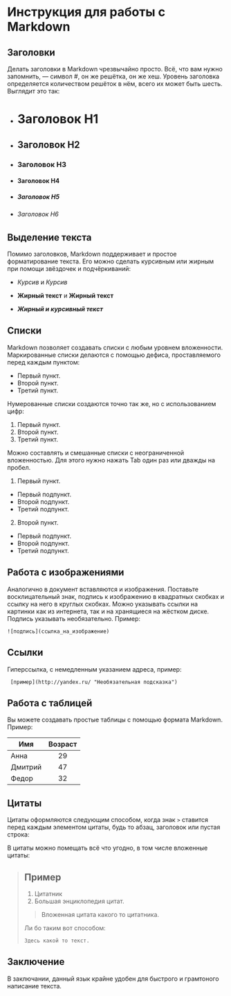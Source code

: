 # Инструкция для работы с Markdown
## Заголовки 

Делать заголовки в Markdown чрезвычайно просто. Всё, что вам нужно запомнить, — символ #, он же решётка, он же хеш. Уровень заголовка определяется количеством решёток в нём, всего их может быть шесть. Выглядит это так:

* # Заголовок H1
* ## Заголовок H2
* ### Заголовок H3
* #### Заголовок H4
* ##### Заголовок H5
* ###### Заголовок H6



## Выделение текста

Помимо заголовков, Markdown поддерживает и простое форматирование текста. Его можно сделать курсивным или жирным при помощи звёздочек и подчёркиваний:

* *Курсив* и _Курсив_

* **Жирный текст** и __Жирный текст__

* ***Жирный и курсивный текст***

## Списки

Markdown позволяет создавать списки с любым уровнем вложенности. Маркированные списки делаются с помощью дефиса, проставляемого перед каждым пунктом:

- Первый пункт.
- Второй пункт.
- Третий пункт.

Нумерованные списки создаются точно так же, но с использованием цифр:

1. Первый пункт.
2. Второй пункт.
3. Третий пункт.

Можно составлять и смешанные списки с неограниченной вложенностью. Для этого нужно нажать Tab один раз или дважды на пробел.

1. Первый пункт.
- Первый подпункт.
- Второй подпункт.
- Третий подпункт.
2. Второй пункт.
- Первый подпункт.
- Второй подпункт.
- Третий подпункт.



## Работа с изображениями

Аналогично в документ вставляются и изображения. Поставьте восклицательный знак, подпись к изображению в квадратных скобках и ссылку на него в круглых скобках. Можно указывать ссылки на картинки как из интернета, так и на хранящиеся на жёстком диске. Подпись указывать необязательно. Пример:

    ![подпись](ссылка_на_изображение)

## Ссылки

Гиперссылка, с немедленным указанием адреса, пример:


     [пример](http://yandex.ru/ "Необязательная подсказка")

## Работа с таблицей

Вы можете создавать простые таблицы с помощью формата Markdown. 
Пример:

Имя      | Возраст
---------|:-------:
Анна     |   29
Дмитрий  |   47
Федор    |   32


## Цитаты

Цитаты оформляются следующим способом, когда знак `>` ставится перед каждым элементом цитаты, будь то абзац, заголовок или пустая строка:

В цитаты можно помещать всё что угодно, в том числе вложенные цитаты:

> ## Пример
>
> 1.   Цитатник
> 2.   Большая энциклопедия цитат.
>
> > Вложенная цитата какого то цитатника.
>
> Ли бо таким вот способом:
>
>     Здесь какой то текст.

## Заключение
В заключании, данный язык крайне удобен для быстрого и грамтоного написание текста.
